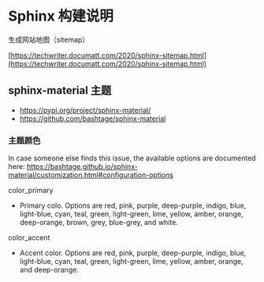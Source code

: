 # Sphinx 构建说明





生成网站地图（sitemap）

[https://techwriter.documatt.com/2020/sphinx-sitemap.html](https://techwriter.documatt.com/2020/sphinx-sitemap.html)



## sphinx-material 主题

- <https://pypi.org/project/sphinx-material/>
- <https://github.com/bashtage/sphinx-material>

### 主题颜色

In case someone else finds this issue, the available options are documented here: https://bashtage.github.io/sphinx-material/customization.html#configuration-options

color_primary

- Primary colo. Options are red, pink, purple, deep-purple, indigo, blue, light-blue, cyan, teal, green, light-green, lime, yellow, amber, orange, deep-orange, brown, grey, blue-grey, and white.

color_accent

- Accent color. Options are red, pink, purple, deep-purple, indigo, blue, light-blue, cyan, teal, green, light-green, lime, yellow, amber, orange, and deep-orange.

